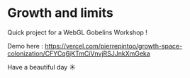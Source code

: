 # Growth and limits

Quick project for a WebGL Gobelins Workshop !

Demo here : https://vercel.com/pierrepintoo/growth-space-colonization/CFYCq6jKTmCiVnvjRSJJnkXmGeka

Have a beautiful day ☀️
